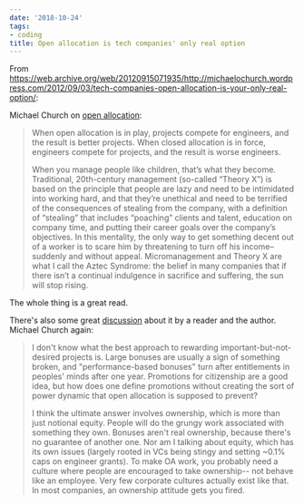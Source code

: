 ```yaml
---
date: '2018-10-24'
tags:
- coding
title: Open allocation is tech companies' only real option
---
```


From https://web.archive.org/web/20120915071935/http://michaelochurch.wordpress.com/2012/09/03/tech-companies-open-allocation-is-your-only-real-option/:

Michael Church on [open allocation](https://en.wikipedia.org/wiki/Open_allocation):

>When open allocation is in play, projects compete for engineers, and the result is better projects. When closed allocation is in force, engineers compete for projects, and the result is worse engineers. 
>
>When you manage people like children, that’s what they become. Traditional, 20th-century management (so-called “Theory X”) is based on the principle that people are lazy and need to be intimidated into working hard, and that they’re unethical and need to be terrified of the consequences of stealing from the company, with a definition of “stealing” that includes “poaching” clients and talent, education on company time, and putting their career goals over the company’s objectives. In this mentality, the only way to get something decent out of a worker is to scare him by threatening to turn off his income– suddenly and without appeal. Micromanagement and Theory X are what I call the Aztec Syndrome: the belief in many companies that if there isn’t a continual indulgence in sacrifice and suffering, the sun will stop rising.

The whole thing is a great read.

There's also some great [discussion](https://gist.github.com/h3h/4437224) about it by a reader and the author. Michael Church again:

>I don't know what the best approach to rewarding important-but-not-desired projects is. Large bonuses are usually a sign of something broken, and "performance-based bonuses" turn after entitlements in peoples' minds after one year. Promotions for citizenship are a good idea, but how does one define promotions without creating the sort of power dynamic that open allocation is supposed to prevent?
>
>I think the ultimate answer involves ownership, which is more than just notional equity. People will do the grungy work associated with something they own. Bonuses aren't real ownership, because there's no guarantee of another one. Nor am I talking about equity, which has its own issues (largely rooted in VCs being stingy and setting ~0.1% caps on engineer grants). To make OA work, you probably need a culture where people are encouraged to take ownership-- not behave like an employee. Very few corporate cultures actually exist like that. In most companies, an ownership attitude gets you fired.
